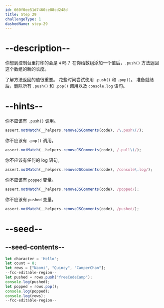 ```yaml
---
id: 660f0ee51d7460ce88cd248d
title: Step 29
challengeType: 1
dashedName: step-29
---
```


# --description--

你想到控制台里打印的会是 `4` 吗？ 在你给数组添加一个值后，`.push()` 方法返回这个数组的新的长度。

了解方法返回的值很重要。 花些时间尝试使用 `.push()` 和 `.pop()`。 准备就绪后，删除所有 `.push()` 和 `.pop()` 调用以及 `console.log` 语句。

# --hints--

你不应该有 `.push()` 调用。

```js
assert.notMatch(__helpers.removeJSComments(code), /\.push\(/);
```

你不应该有 `.pop()` 调用。

```js
assert.notMatch(__helpers.removeJSComments(code), /.pull\(/);
```

你不应该有任何的 log 语句。

```js
assert.notMatch(__helpers.removeJSComments(code), /console\.log/);
```

你不应该有 `popped` 变量。

```js
assert.notMatch(__helpers.removeJSComments(code), /popped/);
```

你不应该有 `pushed` 变量。

```js
assert.notMatch(__helpers.removeJSComments(code), /pushed/);
```

# --seed--

## --seed-contents--

```js
let character = 'Hello';
let count = 8;
let rows = ["Naomi", "Quincy", "CamperChan"];
--fcc-editable-region--
let pushed = rows.push("freeCodeCamp");
console.log(pushed);
let popped = rows.pop();
console.log(popped);
console.log(rows);
--fcc-editable-region--
```
